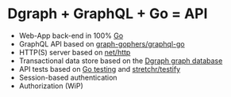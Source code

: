 # Dgraph + GraphQL + Go = API
- Web-App back-end in 100% [Go](https://golang.org/)
- GraphQL API based on [graph-gophers/graphql-go](https://github.com/graph-gophers/graphql-go)
- HTTP(S) server based on [net/http](https://golang.org/pkg/net/http/)
- Transactional data store based on the [Dgraph graph database](https://dgraph.io/)
- API tests based on [Go testing](https://golang.org/pkg/testing/) and [stretchr/testify](https://github.com/stretchr/testify)
- Session-based authentication
- Authorization (WiP)
